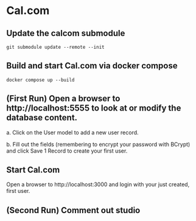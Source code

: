 # Cal.com

## Update the calcom submodule

```
git submodule update --remote --init
```

## Build and start Cal.com via docker compose

```
docker compose up --build
```

## (First Run) Open a browser to http://localhost:5555 to look at or modify the database content.

a. Click on the User model to add a new user record.

b. Fill out the fields (remembering to encrypt your password with BCrypt) and click Save 1 Record to create your first user.

## Start Cal.com

Open a browser to http://localhost:3000 and login with your just created, first user.

## (Second Run) Comment out studio